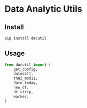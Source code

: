 # Data Analytic Utils

## Install

```bash
pip install dacutil
```

## Usage

```python
from dacutil import (
    get_config,
    datediff,
    thai_mod11,
    date_today,
    new_dt,
    df_strip,
    worker,
)
```